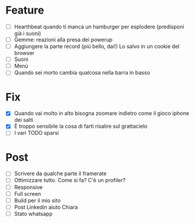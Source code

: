 # Feature
- [ ] Hearthbeat quando ti manca un hamburger per esplodere (predisponi già i suoni)
- [ ] Gemme: reazioni alla presa dei powerup
- [ ] Aggiungere la parte record (più bello, dai!) Lo salvo in un cookie del browser
- [ ] Suoni
- [ ] Menù
- [ ] Quando sei morto cambia qualcosa nella barra in basso

# Fix
- [x] Quando vai molto in alto bisogna zoomare indietro come il gioco iphone dei salti
- [x] È troppo sensibile la cosa di farti risalire sul grattacielo
- [ ] I vari TODO sparsi

# Post
- [ ] Scrivere da qualche parte il framerate
- [ ] Ottimizzare tutto. Come si fa? C'è un profiler?
- [ ] Responsive
- [ ] Full screen
- [ ] Build per il mio sito
- [ ] Post Linkedin aiuto Chiara
- [ ] Stato whatsapp